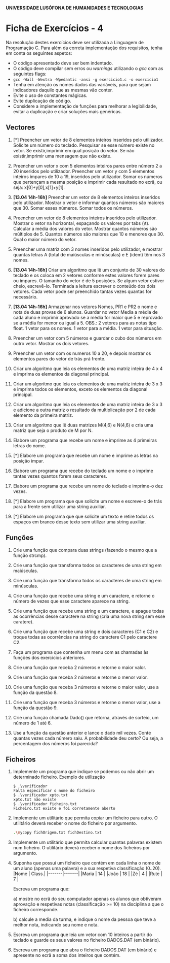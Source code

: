 **UNIVERSIDADE LUSÓFONA DE HUMANIDADES E TECNOLOGIAS**


# Ficha de Exercícios - 4

Na resolução destes exercícios deve ser utilizada a Linguagem de Programação C. Para além da correta implementação dos requisitos, tenha em conta os seguintes aspetos:

- O código apresentado deve ser bem indentado. 
- O código deve compilar sem erros ou *warnings* utilizando o *gcc* com as seguintes flags:
- `gcc -Wall -Wextra -Wpedantic -ansi -g exercicio1.c -o exercicio1`
- Tenha em atenção os nomes dados das variáveis, para que sejam indicadores daquilo que as mesmas vão conter.
- Evite o uso de constantes mágicas. 
- Evite duplicação de código. 
- Considere a implementação de funções para melhorar a legibilidade, evitar a duplicação e criar soluções mais genéricas.

## Vectores

1. [\*]	Preencher um vetor de 8 elementos inteiros inseridos pelo utilizador. Solicite um número do teclado. Pesquisar se esse número existe no vetor. Se existir,imprimir em qual posição do vetor. Se não existir,imprimir uma mensagem que não existe.

2.	Preencher um vetor x com 5 elementos inteiros pares entre número 2 a 20 inseridos pelo utilizador. Preencher um vetor y com 5 elementos inteiros ímpares de 10 a 19, inseridos pelo utilizador.  Somar os números que pertençam a mesma posição e imprimir cada resultado no ecrã, ou seja: x[0]+y[0],x[1]+y[1].

3.	**[13.04 14h-16h]**	Preencher um vetor de 8 elementos inteiros inseridos pelo utilizador. Mostrar o vetor e informar quantos números são maiores que 30. Somar esses números. Somar todos os números.

4.	Preencher um vetor de 8 elementos inteiros inseridos pelo utilizador. Mostrar o vetor na horizontal, espaçando os valores por tabs (\t). Calcular a média dos valores do vetor. Mostrar quantos números são múltiplos de 5. Quantos números são maiores que 10 e menores que 30. Qual o maior número do vetor.

5.	Preencher uma matriz com 3 nomes inseridos pelo utilizador, e mostrar quantas letras A (total de maiúsculas e minúsculas) e E  (idem) têm nos 3 nomes.

6.	**[13.04 14h-16h]**	Criar um algoritmo que lê um conjunto de 30 valores do teclado e os coloca em 2 vetores conforme estes valores forem pares ou ímpares. O tamanho do vetor é de 5 posições. Se algum vetor estiver cheio, escrevê-lo. Terminada a leitura escrever o conteúdo dos dois vetores. Cada vetor pode ser preenchido tantas vezes quantas for necessário.

7.	**[13.04 14h-16h]**	Armazenar nos vetores Nomes, PR1 e PR2 o nome e nota de duas provas de 6 alunos. Guardar no vetor Media a média de cada aluno e imprimir aprovado se a média for maior que 5 e reprovado se a média for menor ou igual a 5. OBS.: 2 vetores para as notas tipo float. 1 vetor para os nomes. 1 vetor para a média. 1 vetor para situação.

8.	Preencher um vetor com 5 números e guardar o cubo dos números em outro vetor. Mostrar os dois vetores.

9.	Preencher um vetor com os numeros 10 a 20, e depois mostrar os elementos pares do vetor de trás prá frente.

10.	Criar um algoritmo que leia os elementos de uma matriz inteira de 4 x 4 e imprima os elementos da diagonal principal.

11.	Criar um algoritmo que leia os elementos de uma matriz inteira de 3 x 3 e imprima todos os elementos, exceto os elementos da diagonal principal.

12.	Criar um algoritmo que leia os elementos de uma matriz inteira de 3 x 3 e adicione a outra matriz o resultado da multiplicação por 2 de cada elemento da primeira matriz.

13.	Criar um algoritmo que lê duas matrizes M(4,6) e N(4,6) e cria uma matriz que seja o produto de M por N.

14.	Elabore um programa que recebe um nome e imprime as 4 primeiras letras do nome.

15.	[\*] Elabore um programa que recebe um nome e imprime as letras na posição impar.

16.	Elabore um programa que recebe do teclado um nome e o imprime tantas vezes quantos forem seus caracteres.

17.	Elabore um programa que recebe um nome do teclado e imprime-o dez vezes.

18.	[\*] Elabore um programa que que solicite um nome e escreve-o de trás para a frente sem utilizar uma string auxiliar.

19.	[\*] Elabore um programa que que solicite um texto e retire todos os espaços em branco desse texto sem utilizar uma string auxiliar.


## Funções

1.	Crie uma função que compara duas strings  (fazendo o mesmo que a função strcmp).

2.	Crie uma função que transforma todos os caracteres de uma string em maiúsculas.

3.	Crie uma função que transforma todos os caracteres de uma string em minúsculas.

4.	Crie uma função que recebe uma string e um caractere, e retorne o número de vezes que esse caractere aparece na string.

5.	Crie uma função que recebe uma string e um caractere, e apague todas as ocorrências desse caractere na string (cria uma nova string sem esse caratere).

6.	Crie uma função que recebe uma string e dois caracteres (C1 e C2) e troque todas as ocorrências na string do caractere C1 pelo caractere C2.

7.	Faça um programa que contenha um menu com as chamadas às funções dos exercícios anteriores.

8.	Crie uma função que receba 2 números e retorne o maior valor.

9.	Crie uma função que receba 2 números e retorne o menor valor.

10.	Crie uma função que receba 3 números e retorne o maior valor, use a função da questão 8.

11.	Crie uma função que receba 3 números e retorne o menor valor, use a função da questão 9.

12.	Crie uma função chamada Dado() que retorna, através de sorteio, um número de 1 até 6.

13.	Use a função da questão anterior e lance o dado mil vezes. Conte quantas vezes cada número saiu.
A probabilidade deu certo? Ou seja, a percentagem dos números foi parecida?

## Ficheiros

1. Implemente um programa que indique se podemos ou não abrir um determinado ficheiro. Exemplo de utilização
	```
	$ .\verificador 
	Falta especificar o nome do ficheiro
	$ .\verificador xpto.txt
	xpto.txt não existe
	$ .\verificador ficheiro.txt
	Ficheiro.txt existe e foi corretamente aberto
	```

2. Implemente um utilitário que permita copiar um ficheiro para outro. O utilitário deverá receber o nome do ficheiro por argumento.
	```bash
	.\mycopy fichOrigem.txt fichDestino.txt
	```
3. Implemente um utilitário que permita calcular quantas palavras existem num ficheiro. O utilitário deverá receber o nome dos ficheiros por argumento.

4. Suponha que possui um ficheiro que contém em cada linha o nome de um aluno (apenas uma palavra) e a sua respetiva classificação (0..20).
	|Nome	| Class.|
	|-------|-------|
	|Maria	| 14	|
	|João	| 18	|
	|Zé	| 4	|
	|Rute	| 7	|
	
   Escreva um programa que:
   
   a) mostre no ecrã do seu computador apenas os alunos que obtiveram aprovação e respetivas notas (classificação >= 10) na disciplina a que o ficheiro corresponde. 

   b) calcule a media da turma, e indique o nome da pessoa que teve a melhor nota, indicando seu nome e nota.
 

5. Escreva um programa que leia um vetor com 10 inteiros a partir do teclado e guarde os seus valores no ficheiro DADOS.DAT (em binário).

6. Escreva um programa que abra o ficheiro DADOS.DAT (em binário) e apresente no ecrã a soma dos inteiros que contém.
